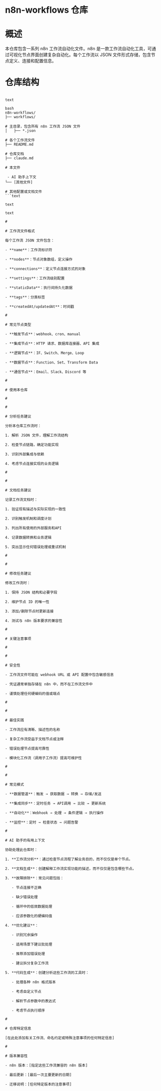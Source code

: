 

# n8n-workflows 仓库

#

# 概述

本仓库包含一系列 n8n 工作流自动化文件。n8n 是一款工作流自动化工具，可通过可视化节点界面创建复杂自动化。每个工作流以 JSON 文件形式存储，包含节点定义、连接和配置信息。

#

# 仓库结构

```text

text

bash
n8n-workflows/
├── workflows/           

# 主目录，包含所有 n8n 工作流 JSON 文件
│   ├── *.json          

# 各个工作流文件
├── README.md           

# 仓库文档
├── claude.md           

# 本文件

 - AI 助手上下文
└── [其他文件]          

# 其他配置或文档文件
```text

text

text

#

# 工作流文件格式

每个工作流 JSON 文件包含：

- **name**：工作流标识符

- **nodes**：节点对象数组，定义操作

- **connections**：定义节点连接方式的对象

- **settings**：工作流级别配置

- **staticData**：执行间持久化数据

- **tags**：分类标签

- **createdAt/updatedAt**：时间戳

#

# 常见节点类型

- **触发节点**：webhook、cron、manual

- **集成节点**：HTTP 请求、数据库连接器、API 集成

- **逻辑节点**：IF、Switch、Merge、Loop

- **数据节点**：Function、Set、Transform Data

- **通信节点**：Email、Slack、Discord 等

#

# 使用本仓库

#

#

# 分析任务建议

分析本仓库工作流时：

1. 解析 JSON 文件，理解工作流结构

2. 检查节点链路，确定功能实现

3. 识别外部集成与依赖

4. 考虑节点连接实现的业务逻辑

#

#

# 文档任务建议

记录工作流文档时：

1. 验证现有描述与实际实现的一致性

2. 识别触发机制和调度计划

3. 列出所有使用的外部服务和API

4. 记录数据转换和业务逻辑

5. 突出显示任何错误处理或重试机制

#

#

# 修改任务建议

修改工作流时：

1. 保持 JSON 结构和必要字段

2. 维护节点 ID 的唯一性

3. 添加/删除节点时更新连接

4. 测试与 n8n 版本要求的兼容性

#

# 关键注意事项

#

#

# 安全性

- 工作流文件可能在 webhook URL 或 API 配置中包含敏感信息

- 凭证通常单独存储在 n8n 中，而不在工作流文件中

- 谨慎处理任何硬编码的值或端点

#

#

# 最佳实践

- 工作流应有清晰、描述性的名称

- 复杂工作流受益于文档节点或注释

- 错误处理节点提高可靠性

- 模块化工作流（调用子工作流）提高可维护性

#

#

# 常见模式

- **数据管道**：触发 → 获取数据 → 转换 → 存储/发送

- **集成同步**：定时任务 → API调用 → 比较 → 更新系统

- **自动化**：Webhook → 处理 → 条件逻辑 → 执行操作

- **监控**：定时 → 检查状态 → 问题告警

#

# AI 助手的有用上下文

协助处理此仓库时：

1. **工作流分析**：通过检查节点流程了解业务目的，而不仅仅是单个节点。

2. **文档生成**：创建解释工作流实现功能的描述，而不仅仅是包含哪些节点。

3. **故障排除**：常见问题包括：

   - 节点连接不正确

   - 缺少错误处理

   - 循环中的低效数据处理

   - 应该参数化的硬编码值

4. **优化建议**：

   - 识别冗余操作

   - 适用场景下建议批处理

   - 推荐添加错误处理

   - 建议拆分复杂工作流

5. **代码生成**：创建分析这些工作流的工具时：

   - 处理各种 n8n 格式版本

   - 考虑自定义节点

   - 解析节点参数中的表达式

   - 考虑节点执行顺序

#

# 仓库特定信息

[在此处添加有关工作流、命名约定或特殊注意事项的任何特定信息]

#

# 版本兼容性

- n8n 版本：[指定这些工作流兼容的 n8n 版本]

- 最后更新：[最后一次主要更新的日期]

- 迁移说明：[任何特定版本的注意事项]
